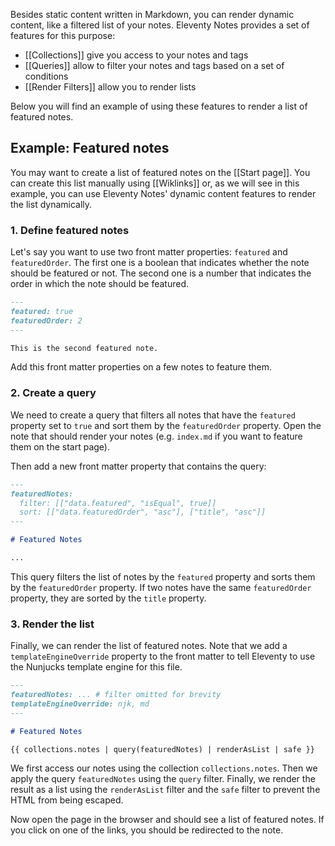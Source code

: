 Besides static content written in Markdown, you can render dynamic content, like a filtered list of your notes. Eleventy Notes provides a set of features for this purpose:

- [[Collections]] give you access to your notes and tags
- [[Queries]] allow to filter your notes and tags based on a set of conditions
- [[Render Filters]] allow you to render lists

Below you will find an example of using these features to render a list of featured notes.

## Example: Featured notes

You may want to create a list of featured notes on the [[Start page]]. You can create this list manually using [[Wiklinks]] or, as we will see in this example, you can use Eleventy Notes' dynamic content features to render the list dynamically.

### 1. Define featured notes

Let's say you want to use two front matter properties: `featured` and `featuredOrder`. The first one is a boolean that indicates whether the note should be featured or not. The second one is a number that indicates the order in which the note should be featured.

```md
---
featured: true
featuredOrder: 2
---

This is the second featured note.
```

Add this front matter properties on a few notes to feature them.

### 2. Create a query

We need to create a query that filters all notes that have the `featured` property set to `true` and sort them by the `featuredOrder` property. Open the note that should render your notes (e.g. `index.md` if you want to feature them on the start page).

Then add a new front matter property that contains the query:

```md
---
featuredNotes:
  filter: [["data.featured", "isEqual", true]]
  sort: [["data.featuredOrder", "asc"], ["title", "asc"]]
---

# Featured Notes

...
```

This query filters the list of notes by the `featured` property and sorts them by the `featuredOrder` property. If two notes have the same `featuredOrder` property, they are sorted by the `title` property.

### 3. Render the list

Finally, we can render the list of featured notes. Note that we add a `templateEngineOverride` property to the front matter to tell Eleventy to use the Nunjucks template engine for this file.

```md
---
featuredNotes: ... # filter omitted for brevity
templateEngineOverride: njk, md
---

# Featured Notes

{{ collections.notes | query(featuredNotes) | renderAsList | safe }}
```

We first access our notes using the collection `collections.notes`. Then we apply the query `featuredNotes` using the `query` filter. Finally, we render the result as a list using the `renderAsList` filter and the `safe` filter to prevent the HTML from being escaped.

Now open the page in the browser and should see a list of featured notes. If you click on one of the links, you should be redirected to the note.
